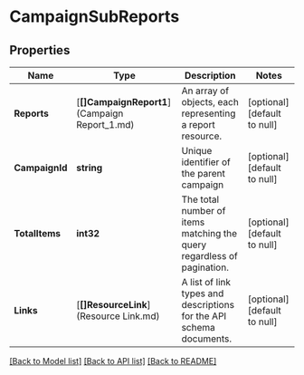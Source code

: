 # CampaignSubReports

## Properties
Name | Type | Description | Notes
------------ | ------------- | ------------- | -------------
**Reports** | [**[]CampaignReport1**](Campaign Report_1.md) | An array of objects, each representing a report resource. | [optional] [default to null]
**CampaignId** | **string** | Unique identifier of the parent campaign | [optional] [default to null]
**TotalItems** | **int32** | The total number of items matching the query regardless of pagination. | [optional] [default to null]
**Links** | [**[]ResourceLink**](Resource Link.md) | A list of link types and descriptions for the API schema documents. | [optional] [default to null]

[[Back to Model list]](../README.md#documentation-for-models) [[Back to API list]](../README.md#documentation-for-api-endpoints) [[Back to README]](../README.md)

